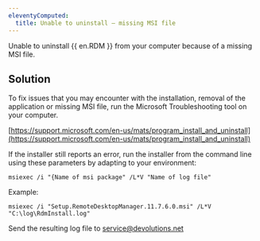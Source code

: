 ```yaml
---
eleventyComputed:
  title: Unable to uninstall – missing MSI file
---
```

Unable to uninstall {{ en.RDM }} from your computer because of a missing MSI file.
## Solution
To fix issues that you may encounter with the installation, removal of the application or missing MSI file, run the Microsoft Troubleshooting tool on your computer.  

[https://support.microsoft.com/en-us/mats/program_install_and_uninstall](https://support.microsoft.com/en-us/mats/program_install_and_uninstall)  

If the installer still reports an error, run the installer from the command line using these parameters by adapting to your environment:  

    msiexec /i "{Name of msi package" /L*V "Name of log file"  

Example:  

    msiexec /i "Setup.RemoteDesktopManager.11.7.6.0.msi" /L*V "C:\log\RdmInstall.log"  

Send the resulting log file to [service@devolutions.net](mailto:service@devolutions.net)
